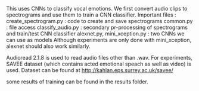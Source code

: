 This uses CNNs to classify vocal emotions. 
We first convert audio clips to spectrograms and use them to train a CNN classifier. 
Important files :
create_spectrogram.py : code to create and save spectrograms 
common.py : file access
classify_audio.py : secondary pr-processing of spectrograms and train/test CNN classifier
alexnet.py, mini_xception.py : two CNNs we can use as models
Although experiments are only done with mini_xception, alexnet should also work similarly. 

Audioread 2.1.8 is used to read audio files other than .wav. 
For experiments, SAVEE dataset (which contains acted emotional speach as well as video) is used. 
Dataset can be found at http://kahlan.eps.surrey.ac.uk/savee/

some results of training can be found in the results folder.

